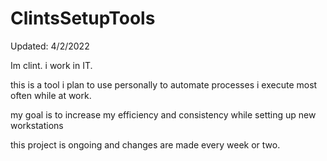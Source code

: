 # ClintsSetupTools

Updated: 4/2/2022

Im clint. i work in IT. 

this is a tool i plan to use personally to automate processes i execute
most often while at work.

my goal is to increase my efficiency and consistency while 
setting up new workstations

this project is ongoing and changes are made every week or two. 
